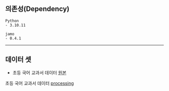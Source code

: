 ## 의존성(Dependency)
```
Python
- 3.10.11

jamo
- 0.4.1
```

___
## 데이터 셋
- 초등 국어 교과서 데이터 [원본](https://www.dropbox.com/sh/nmzwadm4e37ica5/AAA-BDemn5dIub8n3BFJk1Txa?dl=0)



초등 국어 교과서 데이터 [processing](https://drive.google.com/file/d/1-G3V3yB6dRvjM8QTWOlkoCFgciAJoKoC/view?usp=drive_link)
